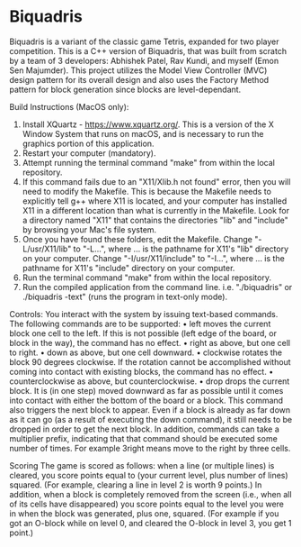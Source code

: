 # Biquadris
Biquadris is a variant of the classic game Tetris, expanded for two player competition. This is a C++ version of Biquadris, that was built from scratch by a team of 3 developers: Abhishek Patel, Rav Kundi, and myself (Emon Sen Majumder). This project utilizes the Model View Controller (MVC) design pattern for its overall design and also uses the Factory Method pattern for block generation since blocks are level-dependant. 

Build Instructions (MacOS only):
1. Install XQuartz - https://www.xquartz.org/. This is a version of the X Window System that runs on macOS, and is necessary to run the graphics portion of this application.
2. Restart your computer (mandatory).
3. Attempt running the terminal command "make" from within the local repository.
4. If this command fails due to an "X11/Xlib.h not found" error, then you will need to modify the Makefile. This is because the Makefile needs to explicitly tell g++ where X11 is located, and your computer has installed X11 in a different location than what is currently in the Makefile. Look for a directory named "X11" that contains the directories "lib" and "include" by browsing your Mac's file system.
5. Once you have found these folders, edit the Makefile. Change "-L/usr/X11/lib" to "-L...", where ... is the pathname for X11's "lib" directory on your computer. Change "-I/usr/X11/include" to "-I...", where ... is the pathname for X11's "include" directory on your computer.
6. Run the terminal command "make" from within the local repository.
7. Run the compiled application from the command line. i.e. "./biquadris" or ./biquadris -text" (runs the program in text-only mode).

Controls:
You interact with the system by issuing text-based commands. The following commands are to be
supported:
• left moves the current block one cell to the left. If this is not possible (left edge of the board,
or block in the way), the command has no effect.
• right as above, but one cell to right.
• down as above, but one cell downward.
• clockwise rotates the block 90 degrees clockwise. If the rotation cannot
be accomplished without coming into contact with existing blocks, the command has no effect.
• counterclockwise as above, but counterclockwise.
• drop drops the current block. It is (in one step) moved downward as far as possible until
it comes into contact with either the bottom of the board or a block. This command also
triggers the next block to appear. Even if a block is already as far down as it can go (as a
result of executing the down command), it still needs to be dropped in order to get the next
block.
In addition, commands can take a multiplier prefix, indicating that that command should be
executed some number of times. For example 3right means move to the right by three cells.

Scoring
The game is scored as follows: when a line (or multiple lines) is cleared, you score points equal to
(your current level, plus number of lines) squared. (For example, clearing a line in level 2 is worth 9
points.) In addition, when a block is completely removed from the screen (i.e., when all of its cells
have disappeared) you score points equal to the level you were in when the block was generated,
plus one, squared. (For example if you got an O-block while on level 0, and cleared the O-block in
level 3, you get 1 point.)
